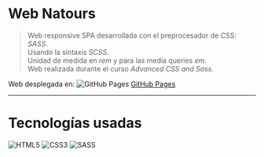 # Web Natours

>Web responsive SPA desarrollada con el preprocesador de CSS: *SASS*. \
>Usando la sintaxis *SCSS*. \
>Unidad de medida en *rem* y para las media queries *em*. \
>Web realizada durante el curso *Advanced CSS and Sass*.

Web desplegada en: ![GitHub Pages](https://img.shields.io/badge/-181717?style=flat&logo=GitHub&logoColor=white) [GitHub Pages](https://tatianallorente.github.io/SASS-Natours/)

---

# Tecnologías usadas

![HTML5](https://img.shields.io/badge/-HTML5-E34F26?style=flat&logo=html5&logoColor=white)
![CSS3](https://img.shields.io/badge/-CSS3-1572B6?style=flat&logo=css3&logoColor=white)
![SASS](https://img.shields.io/badge/-SASS-CC6699?style=flat&logo=SASS&logoColor=white)
